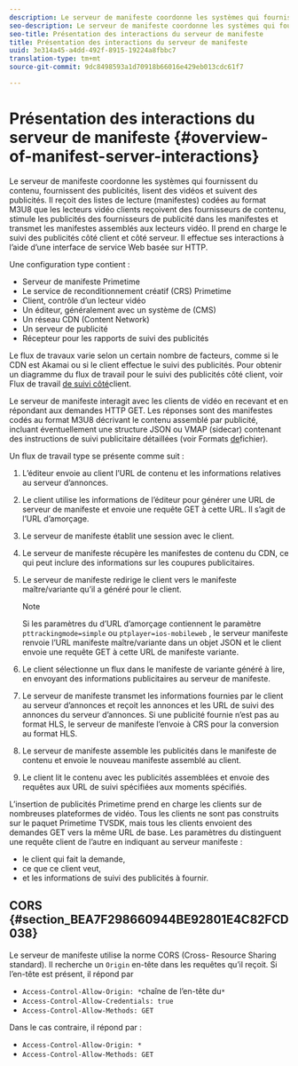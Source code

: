 ```yaml
---
description: Le serveur de manifeste coordonne les systèmes qui fournissent du contenu, fournissent des publicités, lisent des vidéos et suivent des publicités. Il reçoit des listes de lecture (manifestes) codées au format M3U8 que les lecteurs vidéo clients reçoivent des fournisseurs de contenu, stimule les publicités des fournisseurs de publicité dans les manifestes et transmet les manifestes assemblés aux lecteurs vidéo. Il prend en charge le suivi des publicités côté client et côté serveur. Il effectue ses interactions à l’aide d’une interface de service Web basée sur HTTP.
seo-description: Le serveur de manifeste coordonne les systèmes qui fournissent du contenu, fournissent des publicités, lisent des vidéos et suivent des publicités. Il reçoit des listes de lecture (manifestes) codées au format M3U8 que les lecteurs vidéo clients reçoivent des fournisseurs de contenu, stimule les publicités des fournisseurs de publicité dans les manifestes et transmet les manifestes assemblés aux lecteurs vidéo. Il prend en charge le suivi des publicités côté client et côté serveur. Il effectue ses interactions à l’aide d’une interface de service Web basée sur HTTP.
seo-title: Présentation des interactions du serveur de manifeste
title: Présentation des interactions du serveur de manifeste
uuid: 3e314a45-a4dd-492f-8915-19224a8fbbc7
translation-type: tm+mt
source-git-commit: 9dc8498593a1d70918b66016e429eb013cdc61f7

---
```



# Présentation des interactions du serveur de manifeste {#overview-of-manifest-server-interactions}

Le serveur de manifeste coordonne les systèmes qui fournissent du contenu, fournissent des publicités, lisent des vidéos et suivent des publicités. Il reçoit des listes de lecture (manifestes) codées au format M3U8 que les lecteurs vidéo clients reçoivent des fournisseurs de contenu, stimule les publicités des fournisseurs de publicité dans les manifestes et transmet les manifestes assemblés aux lecteurs vidéo. Il prend en charge le suivi des publicités côté client et côté serveur. Il effectue ses interactions à l’aide d’une interface de service Web basée sur HTTP.

Une configuration type contient :

* Serveur de manifeste Primetime
* Le service de reconditionnement créatif (CRS) Primetime
* Client, contrôle d’un lecteur vidéo
* Un éditeur, généralement avec un système de  (CMS)
* Un réseau CDN (Content Network)
* Un serveur de publicité
* Récepteur pour les rapports de suivi des publicités

Le flux de travaux varie selon un certain nombre de facteurs, comme si le CDN est Akamai ou si le client effectue le suivi des publicités. Pour obtenir un diagramme du flux de travail pour le suivi des publicités côté client, voir Flux de travail [de suivi côté](../msapi-topics/ms-at-effectiveness/notvsdk-csat-overview.md#section_cst_flow)client.

Le serveur de manifeste interagit avec les clients de  vidéo en recevant et en répondant aux demandes HTTP GET. Les réponses sont des manifestes codés au format M3U8 décrivant le contenu assemblé par publicité, incluant éventuellement une structure JSON ou VMAP (sidecar) contenant des instructions de suivi publicitaire détaillées (voir Formats [de](../msapi-topics/ms-list-file-formats/ms-api-file-formats.md)fichier).

Un flux de travail type se présente comme suit :

1. L’éditeur envoie au client l’URL de contenu et les informations relatives au serveur d’annonces.
1. Le client utilise les informations de l’éditeur pour générer une URL de serveur de manifeste et envoie une requête GET à cette URL. Il s’agit de l’URL d’amorçage.
1. Le serveur de manifeste établit une session avec le client.
1. Le serveur de manifeste récupère les manifestes de contenu du CDN, ce qui peut inclure des informations sur les coupures publicitaires.
1. Le serveur de manifeste redirige le client vers le manifeste maître/variante qu’il a généré pour le client.

   >[!NOTE]
   >
   >Si les paramètres du d’URL d’amorçage contiennent le paramètre `pttrackingmode=simple` ou `ptplayer=ios-mobileweb` , le serveur manifeste renvoie l’URL manifeste maître/variante dans un objet JSON et le client envoie une requête GET à cette URL de manifeste variante.

1. Le client sélectionne un flux dans le manifeste de variante généré à lire, en envoyant des informations publicitaires au serveur de manifeste.
1. Le serveur de manifeste transmet les informations fournies par le client au serveur d’annonces et reçoit les annonces et les URL de suivi des annonces du serveur d’annonces. Si une publicité fournie n’est pas au format HLS, le serveur de manifeste l’envoie à CRS pour la conversion au format HLS.
1. Le serveur de manifeste assemble les publicités dans le manifeste de contenu et envoie le nouveau manifeste assemblé au client.
1. Le client lit le contenu avec les publicités assemblées et envoie des requêtes aux URL de suivi spécifiées aux moments spécifiés.

L’insertion de publicités Primetime prend en charge les clients sur de nombreuses plateformes de  vidéo. Tous les clients ne sont pas construits sur le paquet Primetime TVSDK, mais tous les clients envoient des demandes GET vers la même URL de base. Les paramètres  du distinguent une requête client de l’autre en indiquant au serveur manifeste :

* le client qui fait la demande,
* ce que ce client veut,
* et les informations de suivi des publicités à fournir.

## CORS {#section_BEA7F298660944BE92801E4C82FCD038}

Le serveur de manifeste utilise la norme CORS (Cross-  Resource Sharing standard). Il recherche un `Origin` en-tête dans les requêtes qu’il reçoit. Si l’en-tête est présent, il répond par

* `Access-Control-Allow-Origin: *`chaîne de l’en-tête  du`*`
* `Access-Control-Allow-Credentials: true`
* `Access-Control-Allow-Methods: GET`

Dans le cas contraire, il répond par :

* `Access-Control-Allow-Origin: *`
* `Access-Control-Allow-Methods: GET`